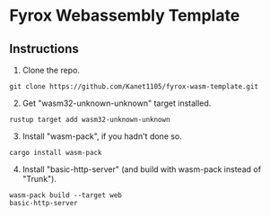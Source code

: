 # Fyrox Webassembly Template
## Instructions

1. Clone the repo. 
```
git clone https://github.com/Kanet1105/fyrox-wasm-template.git
```

2. Get "wasm32-unknown-unknown" target installed. 
```
rustup target add wasm32-unknown-unknown
```

3. Install "wasm-pack", if you hadn't done so.
```
cargo install wasm-pack
```

4. Install "basic-http-server" (and build with wasm-pack instead of "Trunk").
```
wasm-pack build --target web
basic-http-server
```

